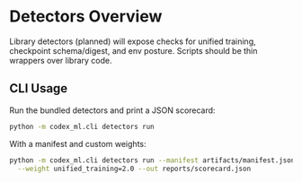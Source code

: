 # Detectors Overview

Library detectors (planned) will expose checks for unified training, checkpoint
schema/digest, and env posture. Scripts should be thin wrappers over library code.

## CLI Usage

Run the bundled detectors and print a JSON scorecard:

```bash
python -m codex_ml.cli detectors run
```

With a manifest and custom weights:

```bash
python -m codex_ml.cli detectors run --manifest artifacts/manifest.json \
  --weight unified_training=2.0 --out reports/scorecard.json
```
